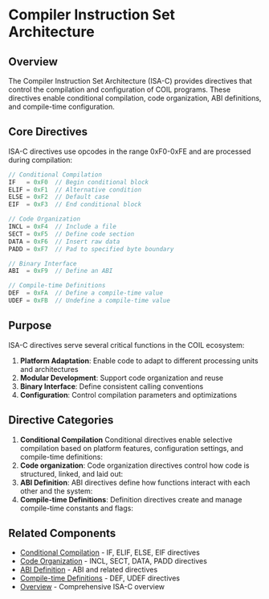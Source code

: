 # Compiler Instruction Set Architecture

## Overview

The Compiler Instruction Set Architecture (ISA-C) provides directives that control the compilation and configuration of COIL programs. These directives enable conditional compilation, code organization, ABI definitions, and compile-time configuration.

## Core Directives

ISA-C directives use opcodes in the range 0xF0-0xFE and are processed during compilation:

```c
// Conditional Compilation
IF   = 0xF0  // Begin conditional block
ELIF = 0xF1  // Alternative condition
ELSE = 0xF2  // Default case
EIF  = 0xF3  // End conditional block

// Code Organization
INCL = 0xF4  // Include a file
SECT = 0xF5  // Define code section
DATA = 0xF6  // Insert raw data
PADD = 0xF7  // Pad to specified byte boundary

// Binary Interface
ABI  = 0xF9  // Define an ABI

// Compile-time Definitions
DEF  = 0xFA  // Define a compile-time value
UDEF = 0xFB  // Undefine a compile-time value
```

## Purpose

ISA-C directives serve several critical functions in the COIL ecosystem:

1. **Platform Adaptation**: Enable code to adapt to different processing units and architectures
2. **Modular Development**: Support code organization and reuse
3. **Binary Interface**: Define consistent calling conventions
4. **Configuration**: Control compilation parameters and optimizations

## Directive Categories

1. **Conditional Compilation** Conditional directives enable selective compilation based on platform features, configuration settings, and compile-time definitions:
2. **Code organization**: Code organization directives control how code is structured, linked, and laid out:
3. **ABI Definition**: ABI directives define how functions interact with each other and the system:
4. **Compile-time Definitions**: Definition directives create and manage compile-time constants and flags:

## Related Components

- [Conditional Compilation](./conditional-compilation.md) - IF, ELIF, ELSE, EIF directives
- [Code Organization](./code-organization.md) - INCL, SECT, DATA, PADD directives
- [ABI Definition](./abi-definition.md) - ABI and related directives
- [Compile-time Definitions](./compile-time-definitions.md) - DEF, UDEF directives
- [Overview](./overview.md) - Comprehensive ISA-C overview